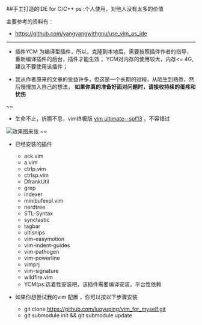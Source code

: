 ##手工打造的IDE for C/C++ 
ps :个人使用，对他人没有太多的价值

主要参考的资料有：

+ https://github.com/yangyangwithgnu/use_vim_as_ide

--------------------------------------------
+ 插件YCM 为编译型插件，所以，克隆到本地后，需要按照插件作者的指导，重新编译插件的后台，插件才能生效；
  YCM对内存的使用较大，内存<= 4G,建议不要使用该插件；

+ 我从作者原来的文章的受益许多，但这是一个长期的过程，从陌生到熟悉，然后慢慢加入自己的想法，
**如果你真的准备好面对问题时，请接收持续的蛋疼和忧伤**

~~
+ 生命不止，折腾不息，vim终极版 [vim ultimate--spf13](http://vim.spf13.com/) ，不容错过

![效果图来张](http://i3.tietuku.com/1b3825c47aa91fd5.png) 
~~

+ 已经安装的插件
    - ack.vim
    - a.vim 
    - ctrlp.vim
    - ctrlsp.vim
    - DfrankUtil
    - grep
    - indexer
    - minibufexpl.vim
    - nerdtree
    - STL-Syntax
    - synctastic
    - tagbar
    - ultisnips
    - vim-easymotion
    - vim-indent-guides
    - vim-pathogen
    - vim-powerline
    - vimprj
    - vim-signature
    - wildfire.vim
    - YCM(ps:选着性安装吧，该插件需要编译安装，平台性依赖

+ 如果你想尝试我的vim 配置 ，你可以按以下步骤安装
    - git clone https://github.com/luoyuping/vim_for_myself.git
    - git submodule init && git submodule update
